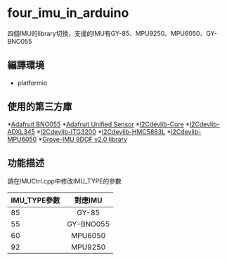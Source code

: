 # four_imu_in_arduino
 四個IMU的library切換，支援的IMU有GY-85、MPU9250、MPU6050、GY-BNO055

## 編譯環境
* platformio
## 使用的第三方庫
*[Adafruit BNO055](https://github.com/adafruit/Adafruit_BNO055.git)
*[Adafruit Unified Sensor](https://github.com/adafruit/Adafruit_Sensor.git)
*[I2Cdevlib-Core](https://github.com/jrowberg/i2cdevlib.git)
*[I2Cdevlib-ADXL345](https://github.com/jrowberg/i2cdevlib/tree/master/Arduino/ADXL345)
*[I2Cdevlib-ITG3200](https://github.com/jrowberg/i2cdevlib/tree/master/Arduino/ITG3200)
*[I2Cdevlib-HMC5883L](https://github.com/jrowberg/i2cdevlib/tree/master/Arduino/HMC5883L)
*[I2Cdevlib-MPU6050](https://github.com/jrowberg/i2cdevlib/tree/master/Arduino/MPU6050)
*[Grove-IMU 9DOF v2.0 library](https://raw.githubusercontent.com/SeeedDocument/Grove-IMU_9DOF_v2.0/master/res/Grove_IMU_9DOF_9250.zip)

## 功能描述
請在IMUCtrl.cpp中修改IMU_TYPE的參數

| IMU_TYPE參數  | 對應IMU |
| ------------- |:-------------:|
| 85      | GY-85     |
| 55      | GY-BNO055     |
| 60      | MPU6050     |
| 92      | MPU9250     |
